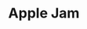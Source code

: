 ---
title: 'Apple Jam'
thumbnail: 'https://acnhcdn.com/2.0/CookingIcon/FtrJarAppleCropped.png'
type: sweet
ingredients:
  -
    id: 'apple'
    type: 'crop'
    quantity: 3

source: 'villagers, bottles'
layout: '../../layouts/RecipeDetail.astro'
---
